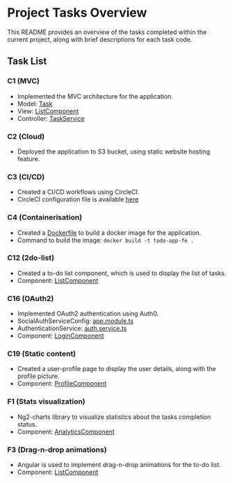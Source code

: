 # Project Tasks Overview

This README provides an overview of the tasks completed within the current project, along with brief descriptions for each task code.

## Task List

### C1 (MVC)
- Implemented the MVC architecture for the application.
- Model: [Task](src/app/models/task.model.ts)
- View: [ListComponent](src/app/components/list/list.component.ts)
- Controller: [TaskService](src/app/services/task.service.ts)

### C2 (Cloud)
- Deployed the application to S3 bucket, using static website hosting feature.

### C3 (CI/CD)
- Created a CI/CD workflows using CircleCI.
- CircleCI configuration file is available [here](.circleci/config.yml)

### C4 (Containerisation)
- Created a [Dockerfile](Dockerfile) to build a docker image for the application.
- Command to build the image: `docker build -t todo-app-fe .`

### C12 (2do-list)
- Created a to-do list component, which is used to display the list of tasks.
- Component: [ListComponent](src/app/components/list/list.component.ts)

### C16 (OAuth2)
- Implemented OAuth2 authentication using Auth0.
- SocialAuthServiceConfig: [app.module.ts](src/app/app.module.ts)
- AuthenticationService: [auth.service.ts](src/app/services/authentication.service.ts)
- Component: [LoginComponent](src/app/components/login/login.component.ts)

### C19 (Static content)
- Created a user-profile page to display the user details, along with the profile picture.
- Component: [ProfileComponent](src/app/components/profile/profile.component.ts)

### F1 (Stats visualization)
- Ng2-charts library to visualize statistics about the tasks completion status.
- Component: [AnalyticsComponent](src/app/components/analytics/analytics.component.ts)

### F3 (Drag-n-drop animations)
- Angular is used to implement drag-n-drop animations for the to-do list.
- Component: [ListComponent](src/app/components/list/list.component.ts)

